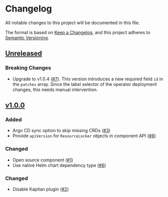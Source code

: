 # Changelog
All notable changes to this project will be documented in this file.

The format is based on [Keep a Changelog](https://keepachangelog.com/en/1.0.0/),
and this project adheres to [Semantic Versioning](https://semver.org/spec/v2.0.0.html).

## [Unreleased]

### Breaking Changes

- Upgrade to v1.0.4 ([#7]).
  This version introduces a new required field `id` in the `patches` array.
  Since the label selector of the operator deployment changes, this needs manual intervention.

## [v1.0.0]
### Added
- Argo CD sync option to skip missing CRDs ([#3])
- Provide `apiVersion` for `ResourceLocker` objects in component API ([#8])

### Changed

- Open source component ([#1])
- Use native Helm chart dependency type ([#6])

### Changed

- Disable Kapitan plugin ([#2])

[Unreleased]: https://github.com/projectsyn/component-resource-locker/compare/v1.0.0...HEAD
[v1.0.0]: https://github.com/projectsyn/component-resource-locker/releases/tag/v1.0.0

[#1]: https://github.com/projectsyn/component-resource-locker/pull/1
[#2]: https://github.com/projectsyn/component-resource-locker/pull/2
[#3]: https://github.com/projectsyn/component-resource-locker/pull/3
[#6]: https://github.com/projectsyn/component-resource-locker/pull/6
[#7]: https://github.com/projectsyn/component-resource-locker/pull/7
[#8]: https://github.com/projectsyn/component-resource-locker/pull/8
